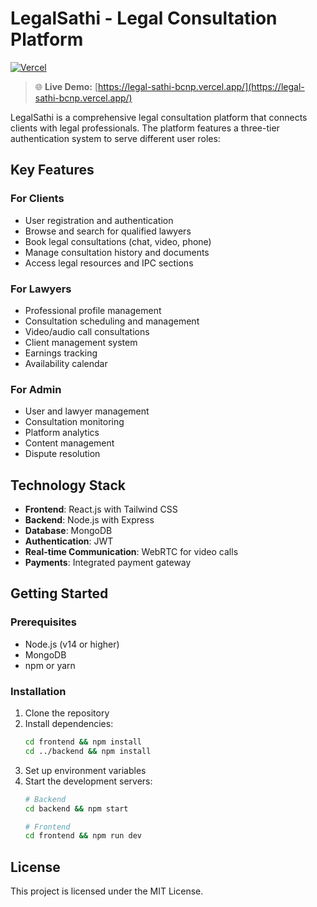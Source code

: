# LegalSathi - Legal Consultation Platform

[![Vercel](https://img.shields.io/badge/Visit%20Live%20Demo-000000?style=for-the-badge&logo=vercel&labelColor=000000)](https://legal-sathi-bcnp.vercel.app/)

> 🌐 **Live Demo:** [https://legal-sathi-bcnp.vercel.app/](https://legal-sathi-bcnp.vercel.app/)


LegalSathi is a comprehensive legal consultation platform that connects clients with legal professionals. The platform features a three-tier authentication system to serve different user roles:

## Key Features

### For Clients
- User registration and authentication
- Browse and search for qualified lawyers
- Book legal consultations (chat, video, phone)
- Manage consultation history and documents
- Access legal resources and IPC sections

### For Lawyers
- Professional profile management
- Consultation scheduling and management
- Video/audio call consultations
- Client management system
- Earnings tracking
- Availability calendar

### For Admin
- User and lawyer management
- Consultation monitoring
- Platform analytics
- Content management
- Dispute resolution

## Technology Stack
- **Frontend**: React.js with Tailwind CSS
- **Backend**: Node.js with Express
- **Database**: MongoDB
- **Authentication**: JWT
- **Real-time Communication**: WebRTC for video calls
- **Payments**: Integrated payment gateway

## Getting Started

### Prerequisites
- Node.js (v14 or higher)
- MongoDB
- npm or yarn

### Installation
1. Clone the repository
2. Install dependencies:
   ```bash
   cd frontend && npm install
   cd ../backend && npm install
   ```
3. Set up environment variables
4. Start the development servers:
   ```bash
   # Backend
   cd backend && npm start
   
   # Frontend
   cd frontend && npm run dev
   ```

## License
This project is licensed under the MIT License.
